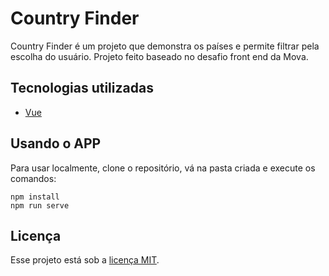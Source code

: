 # Country Finder

Country Finder é um projeto que demonstra os países e permite filtrar pela escolha do usuário. Projeto feito baseado no desafio front end da Mova.

## Tecnologias utilizadas

-   [Vue](https://vuejs.org/)

## Usando o APP

Para usar localmente, clone o repositório, vá na pasta criada e execute os comandos:

```
npm install
npm run serve
```

## Licença

Esse projeto está sob a [licença MIT](LICENSE).
